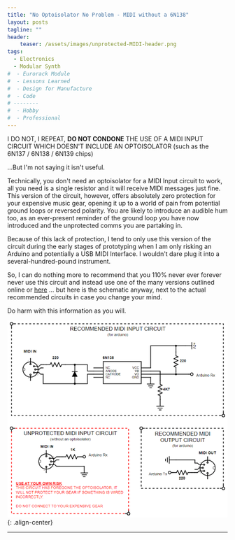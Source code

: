 ```yaml
---
title: "No Optoisolator No Problem - MIDI without a 6N138"
layout: posts
tagline: ""
header:
    teaser: /assets/images/unprotected-MIDI-header.png
tags:
  - Electronics
  - Modular Synth
#  - Eurorack Module
#  - Lessons Learned
#  - Design for Manufacture
#  - Code
# --------
#  - Hobby
#  - Professional
---
```


I DO NOT, I REPEAT, **DO NOT CONDONE** THE USE OF A MIDI INPUT CIRCUIT WHICH DOESN'T INCLUDE AN OPTOISOLATOR (such as the 6N137 / 6N138 / 6N139 chips)

...But I'm not saying it isn't useful.

Technically, you don't need an optoisolator for a MIDI Input circuit to work, all you need is a single resistor and it will receive MIDI messages just fine. This version of the circuit, however, offers absolutely zero protection for your expensive music gear, opening it up to a world of pain from potential ground loops or reversed polarity. You are likely to introduce an audible hum too, as an ever-present reminder of the ground loop you have now introduced and the unprotected comms you are partaking in.

Because of this lack of protection, I tend to only use this version of the circuit during the early stages of prototyping when I am only risking an Arduino and potentially a USB MIDI Interface. I wouldn't dare plug it into a several-hundred-pound instrument.

So, I can do nothing more to recommend that you 110% never ever forever never use this circuit and instead use one of the many versions outlined online or [here](/MIDI-6N137-vs-6N138-vs-6N139/) ... but here is the schematic anyway, next to the actual recommended circuits in case you change your mind.

Do harm with this information as you will.

![](../assets/images/unprotected-MIDI.png){: .align-center}

***
